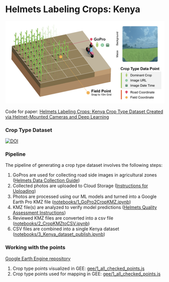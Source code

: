 # Helmets Labeling Crops: Kenya

<img src="assets/images/Helmets_v3.png" />

Code for paper: <a href="https://eartharxiv.org/repository/view/9040/">Helmets Labeling Crops: Kenya Crop Type Dataset Created via Helmet-Mounted Cameras and Deep Learning</a>

### Crop Type Dataset
[![DOI](https://zenodo.org/badge/DOI/10.5281/zenodo.15133324.svg)](https://zenodo.org/records/15133324)

### Pipeline
The pipeline of generating a crop type dataset involves the following steps:
1. GoPros are used for collecting road side images in agricultural zones ([Helmets Data Collection Guide](https://docs.google.com/presentation/d/e/2PACX-1vQpP2f6dAcs_R0yrZ1dOpaKPQab0h-8BBLmwU-1cOfv462l6SMl5ng84A2HjBx4Qw/pub?start=false&loop=false&delayms=60000))
2. Collected photos are uploaded to Cloud Storage ([Instructions for Uploading](https://github.com/nasaharvest/helmets-kenya/blob/main/instructions-for-uploading.md))
3. Photos are processed using our ML models and turned into a Google Earth Pro KMZ file ([notebooks/1_GoPro2CropKMZ.ipynb](https://github.com/nasaharvest/helmets-kenya/blob/main/notebooks/1_GoPro2CropKMZ.ipynb))
4. KMZ file(s) are analyzed to verify model predictions ([Helmets Quality Assessment Instructions](https://docs.google.com/document/d/1OCF2gpCQQbZP-y6xcTbKE2OzhkxMtyaJi8wiWi8jfzs/edit?usp=sharing))
5. Reviewed KMZ files are converted into a csv file ([notebooks/2_CropKMZtoCSV.ipynb](https://github.com/nasaharvest/helmets-kenya/blob/main/notebooks/2_CropKMZtoCSV.ipynb))
6. CSV files are combined into a single Kenya dataset ([notebooks/3_Kenya_dataset_publish.ipynb](https://github.com/nasaharvest/helmets-kenya/blob/main/notebooks/3_Kenya_dataset_publish.ipynb))

### Working with the points
[Google Earth Engine repository](https://code.earthengine.google.com/?accept_repo=users/izvonkov/helmets-kenya-public)
1. Crop type points visualized in GEE: [gee/1_all_checked_points.js](https://github.com/nasaharvest/helmets-kenya/blob/main/gee/1_all_checked_points.js)
2. Crop type points used for mapping in GEE: [gee/1_all_checked_points.js](https://github.com/nasaharvest/helmets-kenya/blob/main/gee/2_Nakuru_maize_map.js)

